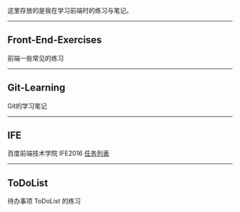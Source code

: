 这里存放的是我在学习前端时的练习与笔记。

-----------
## Front-End-Exercises
前端一些常见的练习

-----------
## Git-Learning
Git的学习笔记


-----------
## IFE
百度前端技术学院 IFE2016
[任务列表](http://ife.baidu.com/2016/task/all)

-----------
## ToDoList
待办事项 ToDoList 的练习
